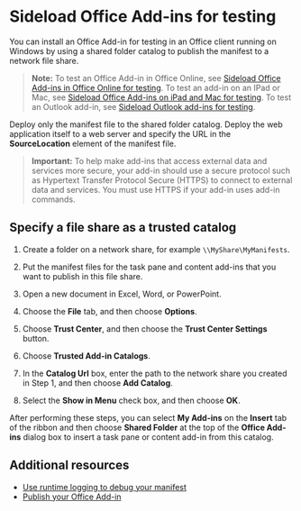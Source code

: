 
# Sideload Office Add-ins for testing

You can install an Office Add-in for testing in an Office client running on Windows by using a shared folder catalog to publish the manifest to a network file share. 

>**Note:** To test an Office Add-in in Office Online, see [Sideload Office Add-ins in Office Online for testing](sideload-office-add-ins-for-testing.md). To test an add-in on an IPad or Mac, see [Sideload Office Add-ins on iPad and Mac for testing](sideload-an-office-add-in-on-ipad-and-mac.md ). To test an Outlook add-in, see [Sideload Outlook add-ins for testing](sideload-outlook-add-ins-for-testing.md ).

Deploy only the manifest file to the shared folder catalog. Deploy the web application itself to a web server and specify the URL in the  **SourceLocation** element of the manifest file.

 >**Important:**  To help make add-ins that access external data and services more secure, your add-in should use a secure protocol such as Hypertext Transfer Protocol Secure (HTTPS) to connect to external data and services. You must use HTTPS if your add-in uses add-in commands.


## Specify a file share as a trusted catalog


1. Create a folder on a network share, for example  `\\MyShare\MyManifests`.
    
2. Put the manifest files for the task pane and content add-ins that you want to publish in this file share.
    
3. Open a new document in Excel, Word, or PowerPoint.
    
4. Choose the  **File** tab, and then choose **Options**.
    
5. Choose  **Trust Center**, and then choose the  **Trust Center Settings** button.
    
6. Choose  **Trusted Add-in Catalogs**.
    
7. In the  **Catalog Url** box, enter the path to the network share you created in Step 1, and then choose **Add Catalog**.
    
8. Select the  **Show in Menu** check box, and then choose **OK**.
    
After performing these steps, you can select  **My Add-ins** on the **Insert** tab of the ribbon and then choose **Shared Folder** at the top of the **Office Add-ins** dialog box to insert a task pane or content add-in from this catalog.


## Additional resources

- [Use runtime logging to debug your manifest](../develop/use-runtime-logging-to-debug-manifest.md)
- [Publish your Office Add-in](../publish/publish.md)
    
